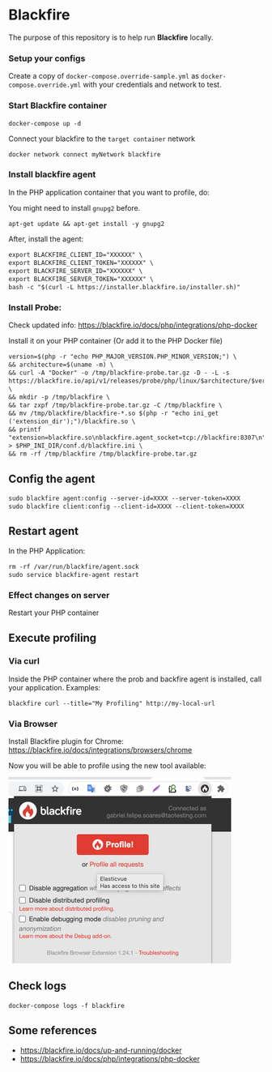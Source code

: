 # Blackfire

The purpose of this repository is to help run **Blackfire** locally.

### Setup your configs

Create a copy of `docker-compose.override-sample.yml` as `docker-compose.override.yml` with your credentials and network to test.

### Start Blackfire container

```shell
docker-compose up -d
```

Connect your blackfire to the `target container` network

```shell
docker network connect myNetwork blackfire
```

### Install blackfire agent

In the PHP application container that you want to profile, do:

You might need to install `gnupg2` before. 

```shell
apt-get update && apt-get install -y gnupg2
```

After, install the agent:

```shell
export BLACKFIRE_CLIENT_ID="XXXXXX" \
export BLACKFIRE_CLIENT_TOKEN="XXXXXX" \
export BLACKFIRE_SERVER_ID="XXXXXX" \
export BLACKFIRE_SERVER_TOKEN="XXXXXX" \
bash -c "$(curl -L https://installer.blackfire.io/installer.sh)"
```

### Install Probe: 

Check updated info: https://blackfire.io/docs/php/integrations/php-docker

Install it on your PHP container (Or add it to the PHP Docker file)

```shell
version=$(php -r "echo PHP_MAJOR_VERSION.PHP_MINOR_VERSION;") \
&& architecture=$(uname -m) \
&& curl -A "Docker" -o /tmp/blackfire-probe.tar.gz -D - -L -s https://blackfire.io/api/v1/releases/probe/php/linux/$architecture/$version \
&& mkdir -p /tmp/blackfire \
&& tar zxpf /tmp/blackfire-probe.tar.gz -C /tmp/blackfire \
&& mv /tmp/blackfire/blackfire-*.so $(php -r "echo ini_get ('extension_dir');")/blackfire.so \
&& printf "extension=blackfire.so\nblackfire.agent_socket=tcp://blackfire:8307\n" > $PHP_INI_DIR/conf.d/blackfire.ini \
&& rm -rf /tmp/blackfire /tmp/blackfire-probe.tar.gz
```

## Config the agent

```shell
sudo blackfire agent:config --server-id=XXXX --server-token=XXXX
sudo blackfire client:config --client-id=XXXX --client-token=XXXX
```

## Restart agent

In the PHP Application:

```shell
rm -rf /var/run/blackfire/agent.sock
sudo service blackfire-agent restart
```

### Effect changes on server 

Restart your PHP container 

## Execute profiling

### Via curl

Inside the PHP container where the prob and backfire agent is installed, call your application. Examples:

```shell
blackfire curl --title="My Profiling" http://my-local-url
```

### Via Browser

Install Blackfire plugin for Chrome: https://blackfire.io/docs/integrations/browsers/chrome 

Now you will be able to profile using the new tool available:

![Profile with Blackfire](misc/blackfire-tool.png)

## Check logs

```shell
docker-compose logs -f blackfire
```

## Some references

- https://blackfire.io/docs/up-and-running/docker
- https://blackfire.io/docs/php/integrations/php-docker
